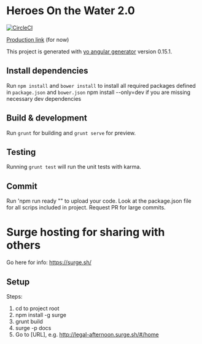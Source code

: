 # Heroes On the Water 2.0

[![CircleCI](https://circleci.com/gh/madthad91/HOW/tree/master.svg?style=shield)](https://circleci.com/gh/madthad91/HOW/tree/master)

[Production link](http://howprod.surge.sh) (for now)

This project is generated with [yo angular generator](https://github.com/yeoman/generator-angular)
version 0.15.1.

## Install dependencies

Run `npm install` and `bower install` to install all required packages defined in `package.json` and `bower.json`
npm install --only=dev if you are missing necessary dev dependencies

## Build & development

Run `grunt` for building and `grunt serve` for preview.
## Testing

Running `grunt test` will run the unit tests with karma.

## Commit

Run 'npm run ready "<commit messsage>" to upload your code. Look at the package.json file for all scrips included in project. Request PR for large commits. 

# Surge hosting for sharing with others

Go here for info: https://surge.sh/
## Setup
Steps:

1. cd to project root
2. npm install -g surge
3. grunt build
4. surge -p docs
5. Go to [URL], e.g. http://legal-afternoon.surge.sh/#/home

